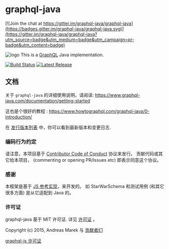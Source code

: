 # graphql-java

[![Join the chat at https://gitter.im/graphql-java/graphql-java](https://badges.gitter.im/graphql-java/graphql-java.svg)](https://gitter.im/graphql-java/graphql-java?utm_source=badge&utm_medium=badge&utm_campaign=pr-badge&utm_content=badge)

![logo](https://avatars1.githubusercontent.com/u/14289921?s=200&v=4)
This is a [GraphQL](https://github.com/facebook/graphql) Java implementation.
 

[![Build Status](https://travis-ci.org/graphql-java/graphql-java.svg?branch=master)](https://travis-ci.org/graphql-java/graphql-java)
[![Latest Release](https://maven-badges.herokuapp.com/maven-central/com.graphql-java/graphql-java/badge.svg)](https://maven-badges.herokuapp.com/maven-central/com.graphql-java/graphql-java/)


## 文档

关于 `graphql-java` 的详细使用说明，请阅读: https://www.graphql-java.com/documentation/getting-started

这也是个很好的教程 : https://www.howtographql.com/graphql-java/0-introduction/

在 [发行版本列表](https://github.com/graphql-java/graphql-java/releases) 中，你可以看到最新版本和变更日志.

### 编码行为约定

请注意，本项目基于 [Contributor Code of Conduct](CODE_OF_CONDUCT.md) 协议来发行。
贡献代码或其它给本项目， (commenting or opening PR/Issues etc) 即表示同意这个协议。


### 感谢

本框架是基于 [JS 参考实现](https://github.com/graphql/graphql-js)，来开发的。
如 StarWarSchema 和测试用例 (和其它很多方面) 是从它适配到 Java 的。

### 许可证

graphql-java 基于 MIT 许可证. 详见 [许可证](LICENSE.md) 。

Copyright (c) 2015, Andreas Marek 与 [贡献者们](https://github.com/graphql-java/graphql-java/graphs/contributors)

[graphql-js 许可证](https://github.com/graphql/graphql-js/blob/master/LICENSE)

